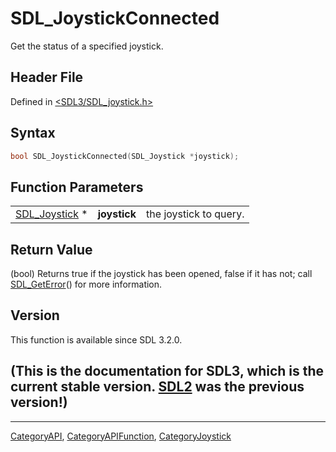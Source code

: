 # SDL_JoystickConnected

Get the status of a specified joystick.

## Header File

Defined in [<SDL3/SDL_joystick.h>](https://github.com/libsdl-org/SDL/blob/main/include/SDL3/SDL_joystick.h)

## Syntax

```c
bool SDL_JoystickConnected(SDL_Joystick *joystick);
```

## Function Parameters

|                                |              |                        |
| ------------------------------ | ------------ | ---------------------- |
| [SDL_Joystick](SDL_Joystick) * | **joystick** | the joystick to query. |

## Return Value

(bool) Returns true if the joystick has been opened, false if it has not;
call [SDL_GetError](SDL_GetError)() for more information.

## Version

This function is available since SDL 3.2.0.

## (This is the documentation for SDL3, which is the current stable version. [SDL2](https://wiki.libsdl.org/SDL2/) was the previous version!)



----
[CategoryAPI](CategoryAPI), [CategoryAPIFunction](CategoryAPIFunction), [CategoryJoystick](CategoryJoystick)

